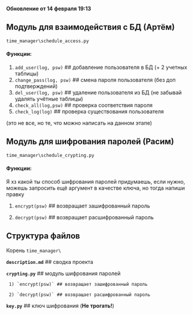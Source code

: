 **Обновление от 14 февраля 19:13**

## Модуль для взаимодействия с БД (Артём)


`time_manager\schedule_access.py`

#### **Функции:**
   1) `add_user(log, psw)` ## добавление пользователя в БД (+ 2 учетных таблицы)
   2) `change_pass(log, psw)` ## смена пароля пользователя (без доп подтверждений)
   3) `del_user(log, psw)` ## удаление пользователя из БД (не забывай удалять учётные таблицы) 
   4) `check_all(log,psw)` ## проверка соответствия пароля
   5) `check_log(log)` ## проверка существования пользователя
             
   (это не все, но те, что можно написать на данном этапе)

## Модуль для шифрования паролей (Расим)


`time_manager\schedule_crypting.py`

#### **Функции:**

Я хз какой ты способ шифрования паролей придумаешь, если нужно, можешь запросить ещё аргумент в качестве ключа, но тогда напиши правку
   1) `encrypt(psw)` ## возвращает зашифрованный пароль
   
   2) `decrypt(psw)` ## возвращает расшифрованный пароль
   
## Структура файлов
Корень `time_manager\ `

****`description.md`**** 
    ## сводка проекта

****`crypting.py`**** 
    ## модуль шифрования паролей
        
     1) `encrypt(psw)` ## возвращает зашифрованный пароль
     
     2) `decrypt(psw)` ## возвращает расшифрованный пароль
     
****`key.py`**** 
    ## ключ шифрования (**Не трогать!**)